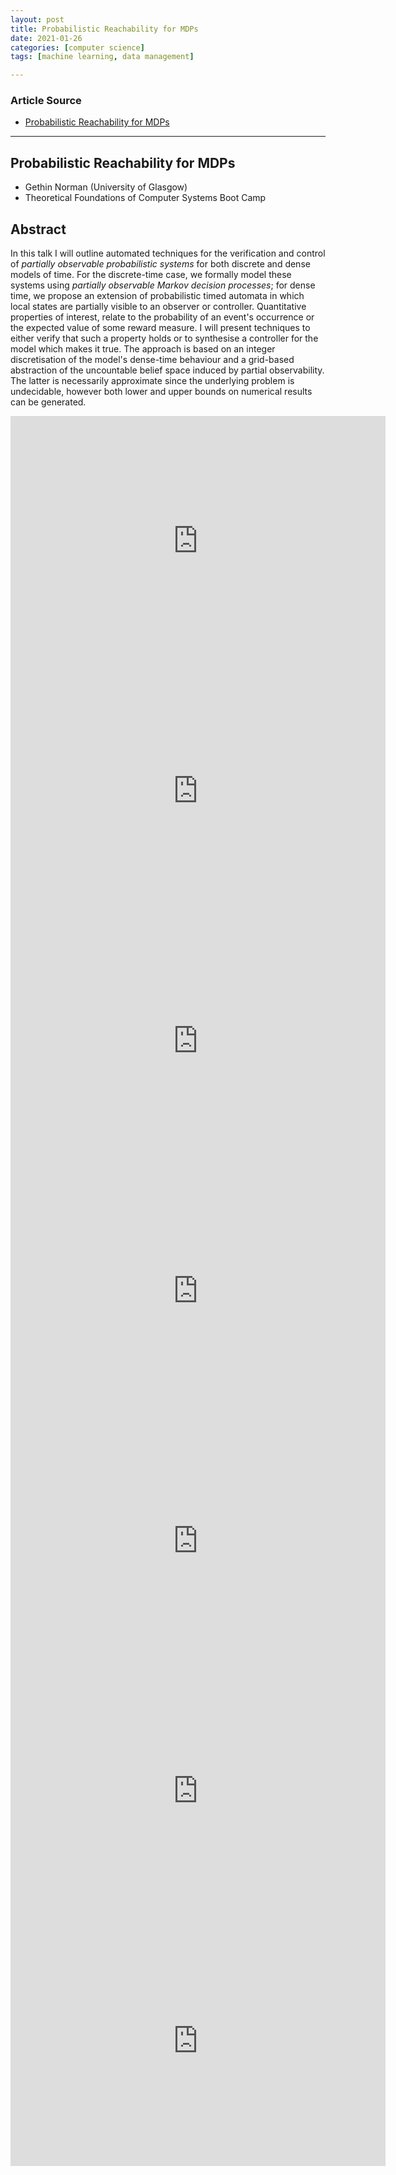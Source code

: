 ```yaml
---
layout: post
title: Probabilistic Reachability for MDPs
date: 2021-01-26
categories: [computer science]
tags: [machine learning, data management]

---
```


### Article Source
* [Probabilistic Reachability for MDPs](https://www.youtube.com/watch?v=vv7P7aOHr38)

----


## Probabilistic Reachability for MDPs


* Gethin Norman (University of Glasgow)
* Theoretical Foundations of Computer Systems Boot Camp


## Abstract
 
In this talk I will outline automated techniques for the verification and control of *partially observable probabilistic systems* for both discrete and dense models of time. For the discrete-time case, we formally model these systems using *partially observable Markov decision processes*; for dense time, we propose an extension of probabilistic timed automata in which local states are partially visible to an observer or controller. Quantitative properties of interest, relate to the probability of an event's occurrence or the expected value of some reward measure. I will present techniques to either verify that such a property holds or to synthesise a controller for the model which makes it true. The approach is based on an integer discretisation of the model's dense-time behaviour and a grid-based abstraction of the uncountable belief space induced by partial observability. The latter is necessarily approximate since the underlying problem is undecidable, however both lower and upper bounds on numerical results can be generated.

<iframe width="600" height="400" src="https://www.youtube.com/embed/sdP82ytWWo0" frameborder="0" allow="accelerometer; autoplay; clipboard-write; encrypted-media; gyroscope; picture-in-picture" allowfullscreen></iframe>

<iframe width="600" height="400" src="https://www.youtube.com/embed/unPZSNorpNc" frameborder="0" allow="accelerometer; autoplay; clipboard-write; encrypted-media; gyroscope; picture-in-picture" allowfullscreen></iframe>

<iframe width="600" height="400" src="https://www.youtube.com/embed/uabCe1MCgVI" frameborder="0" allow="accelerometer; autoplay; clipboard-write; encrypted-media; gyroscope; picture-in-picture" allowfullscreen></iframe>

<iframe width="600" height="400" src="https://www.youtube.com/embed/SaM2qQY_57U" frameborder="0" allow="accelerometer; autoplay; clipboard-write; encrypted-media; gyroscope; picture-in-picture" allowfullscreen></iframe>

<iframe width="600" height="400" src="https://www.youtube.com/embed/wqN_xzX6v50" frameborder="0" allow="accelerometer; autoplay; clipboard-write; encrypted-media; gyroscope; picture-in-picture" allowfullscreen></iframe>

<iframe width="600" height="400" src="https://www.youtube.com/embed/vv7P7aOHr38" frameborder="0" allow="accelerometer; autoplay; clipboard-write; encrypted-media; gyroscope; picture-in-picture" allowfullscreen></iframe>

<iframe width="600" height="400" src="https://www.youtube.com/embed/YLcUam8qfe4" frameborder="0" allow="accelerometer; autoplay; clipboard-write; encrypted-media; gyroscope; picture-in-picture" allowfullscreen></iframe>